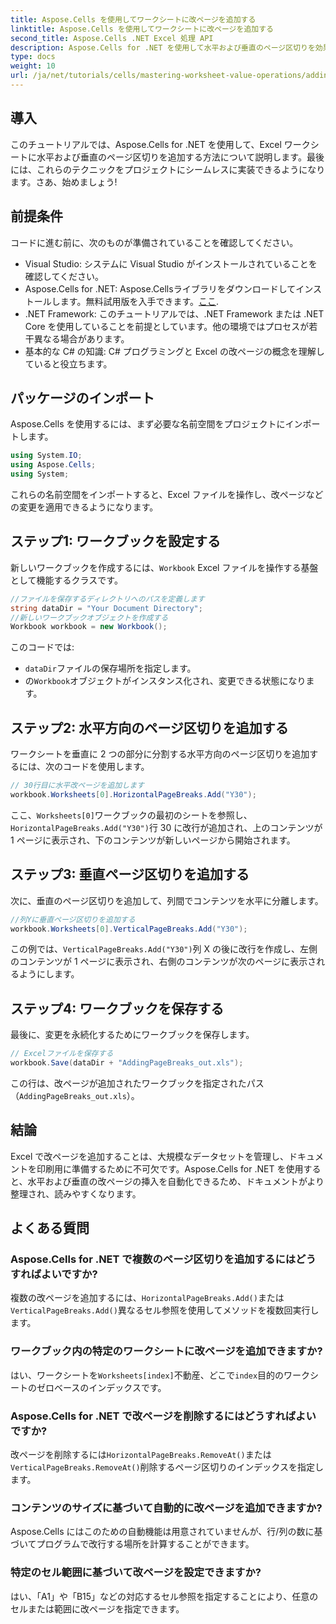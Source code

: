 ```yaml
---
title: Aspose.Cells を使用してワークシートに改ページを追加する
linktitle: Aspose.Cells を使用してワークシートに改ページを追加する
second_title: Aspose.Cells .NET Excel 処理 API
description: Aspose.Cells for .NET を使用して水平および垂直のページ区切りを効果的に追加し、Excel ワークシートを強化する方法を学びます。この包括的なガイドでは、必要なセットアップとコーディングの手順について説明します。
type: docs
weight: 10
url: /ja/net/tutorials/cells/mastering-worksheet-value-operations/adding-page-breaks/
---
```

## 導入

このチュートリアルでは、Aspose.Cells for .NET を使用して、Excel ワークシートに水平および垂直のページ区切りを追加する方法について説明します。最後には、これらのテクニックをプロジェクトにシームレスに実装できるようになります。さあ、始めましょう!

## 前提条件
コードに進む前に、次のものが準備されていることを確認してください。
- Visual Studio: システムに Visual Studio がインストールされていることを確認してください。
-  Aspose.Cells for .NET: Aspose.Cellsライブラリをダウンロードしてインストールします。無料試用版を入手できます。[ここ](https://releases.aspose.com/cells/net/).
- .NET Framework: このチュートリアルでは、.NET Framework または .NET Core を使用していることを前提としています。他の環境ではプロセスが若干異なる場合があります。
- 基本的な C# の知識: C# プログラミングと Excel の改ページの概念を理解していると役立ちます。

## パッケージのインポート
Aspose.Cells を使用するには、まず必要な名前空間をプロジェクトにインポートします。

```csharp
using System.IO;
using Aspose.Cells;
using System;
```

これらの名前空間をインポートすると、Excel ファイルを操作し、改ページなどの変更を適用できるようになります。

## ステップ1: ワークブックを設定する
新しいワークブックを作成するには、`Workbook` Excel ファイルを操作する基盤として機能するクラスです。

```csharp
//ファイルを保存するディレクトリへのパスを定義します
string dataDir = "Your Document Directory";
//新しいワークブックオブジェクトを作成する
Workbook workbook = new Workbook();
```
このコードでは:
- `dataDir`ファイルの保存場所を指定します。
- の`Workbook`オブジェクトがインスタンス化され、変更できる状態になります。

## ステップ2: 水平方向のページ区切りを追加する
ワークシートを垂直に 2 つの部分に分割する水平方向のページ区切りを追加するには、次のコードを使用します。

```csharp
// 30行目に水平改ページを追加します
workbook.Worksheets[0].HorizontalPageBreaks.Add("Y30");
```
ここ、`Worksheets[0]`ワークブックの最初のシートを参照し、`HorizontalPageBreaks.Add("Y30")`行 30 に改行が追加され、上のコンテンツが 1 ページに表示され、下のコンテンツが新しいページから開始されます。

## ステップ3: 垂直ページ区切りを追加する
次に、垂直のページ区切りを追加して、列間でコンテンツを水平に分離します。

```csharp
//列Yに垂直ページ区切りを追加する
workbook.Worksheets[0].VerticalPageBreaks.Add("Y30");
```
この例では、`VerticalPageBreaks.Add("Y30")`列 X の後に改行を作成し、左側のコンテンツが 1 ページに表示され、右側のコンテンツが次のページに表示されるようにします。

## ステップ4: ワークブックを保存する
最後に、変更を永続化するためにワークブックを保存します。

```csharp
// Excelファイルを保存する
workbook.Save(dataDir + "AddingPageBreaks_out.xls");
```
この行は、改ページが追加されたワークブックを指定されたパス（`AddingPageBreaks_out.xls`）。

## 結論
Excel で改ページを追加することは、大規模なデータセットを管理し、ドキュメントを印刷用に準備するために不可欠です。Aspose.Cells for .NET を使用すると、水平および垂直の改ページの挿入を自動化できるため、ドキュメントがより整理され、読みやすくなります。

## よくある質問

### Aspose.Cells for .NET で複数のページ区切りを追加するにはどうすればよいですか?
複数の改ページを追加するには、`HorizontalPageBreaks.Add()`または`VerticalPageBreaks.Add()`異なるセル参照を使用してメソッドを複数回実行します。

### ワークブック内の特定のワークシートに改ページを追加できますか?
はい、ワークシートを`Worksheets[index]`不動産、どこで`index`目的のワークシートのゼロベースのインデックスです。

### Aspose.Cells for .NET で改ページを削除するにはどうすればよいですか?
改ページを削除するには`HorizontalPageBreaks.RemoveAt()`または`VerticalPageBreaks.RemoveAt()`削除するページ区切りのインデックスを指定します。

### コンテンツのサイズに基づいて自動的に改ページを追加できますか?
Aspose.Cells にはこのための自動機能は用意されていませんが、行/列の数に基づいてプログラムで改行する場所を計算することができます。

### 特定のセル範囲に基づいて改ページを設定できますか?
はい、「A1」や「B15」などの対応するセル参照を指定することにより、任意のセルまたは範囲に改ページを指定できます。